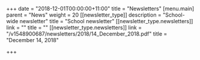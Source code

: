 +++
date = "2018-12-01T00:00:00+11:00"
title = "Newsletters"
[menu.main]
parent = "News"
weight = 20
[[newsletter_type]]
description = "School-wide newsletter"
title = "School newsletter"
[[newsletter_type.newsletters]]
link = ""
title = ""
[[newsletter_type.newsletters]]
link = "/v1548900687/newsletters/2018/14_December_2018.pdf"
title = "December 14, 2018"

+++
